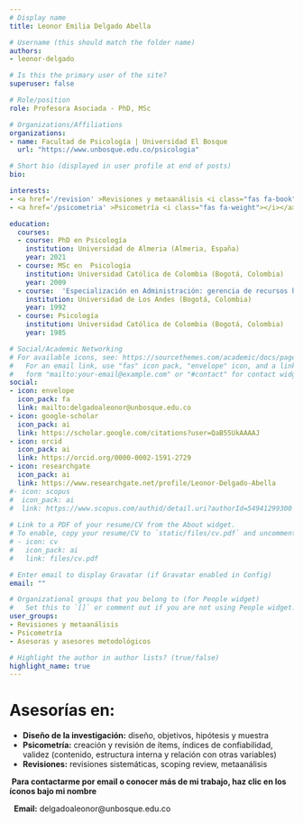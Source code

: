 ```yaml
---
# Display name
title: Leonor Emilia Delgado Abella

# Username (this should match the folder name)
authors:
- leonor-delgado

# Is this the primary user of the site?
superuser: false

# Role/position
role: Profesora Asociada - PhD, MSc

# Organizations/Affiliations
organizations:
- name: Facultad de Psicología | Universidad El Bosque
  url: "https://www.unbosque.edu.co/psicologia"

# Short bio (displayed in user profile at end of posts)
bio: 

interests:
- <a href='/revision' >Revisiones y metaanálisis <i class="fas fa-book"></i></a><br />
- <a href='/psicometria' >Psicometría <i class="fas fa-weight"></i></a><br />

education:
  courses:
  - course: PhD en Psicología
    institution: Universidad de Almeria (Almeria, España)
    year: 2021
  - course: MSc en  Psicología
    institution: Universidad Católica de Colombia (Bogotá, Colombia)
    year: 2009
  - course:  'Especialización en Administración: gerencia de recursos humanos'
    institution: Universidad de Los Andes (Bogotá, Colombia)
    year: 1992
  - course: Psicología
    institution: Universidad Católica de Colombia (Bogotá, Colombia)
    year: 1985

# Social/Academic Networking
# For available icons, see: https://sourcethemes.com/academic/docs/page-builder/#icons
#   For an email link, use "fas" icon pack, "envelope" icon, and a link in the
#   form "mailto:your-email@example.com" or "#contact" for contact widget.
social:
- icon: envelope
  icon_pack: fa
  link: mailto:delgadoaleonor@unbosque.edu.co
- icon: google-scholar
  icon_pack: ai
  link: https://scholar.google.com/citations?user=QaB55UkAAAAJ
- icon: orcid
  icon_pack: ai
  link: https://orcid.org/0000-0002-1591-2729
- icon: researchgate
  icon_pack: ai
  link: https://www.researchgate.net/profile/Leonor-Delgado-Abella
#- icon: scopus
#  icon_pack: ai
#  link: https://www.scopus.com/authid/detail.uri?authorId=54941299300
  
# Link to a PDF of your resume/CV from the About widget.
# To enable, copy your resume/CV to `static/files/cv.pdf` and uncomment the lines below.
# - icon: cv
#   icon_pack: ai
#   link: files/cv.pdf

# Enter email to display Gravatar (if Gravatar enabled in Config)
email: ""

# Organizational groups that you belong to (for People widget)
#   Set this to `[]` or comment out if you are not using People widget.
user_groups:
- Revisiones y metaanálisis
- Psicometría
- Asesoras y asesores metodológicos

# Highlight the author in author lists? (true/false)
highlight_name: true
---
```


# **Asesorías en:**

* **Diseño de la investigación:** diseño, objetivos, hipótesis y muestra
* **Psicometría:** creación y revisión de ítems, índices de confiabilidad, validez (contenido, estructura interna y relación con otras variables)
* **Revisiones:** revisiones sistemáticas, scoping review, metaanálisis

<span style="color: #f68212;"><i class="fas fa-exclamation-circle"></i>&nbsp;</span>**Para contactarme por email o conocer más de mi trabajo, haz clic en los íconos bajo mi nombre**
<p>&nbsp;<i class="fas fa-envelope" style="color: #f68212;"></i>&nbsp;<b>Email:</b> delgadoaleonor@unbosque.edu.co</p>
